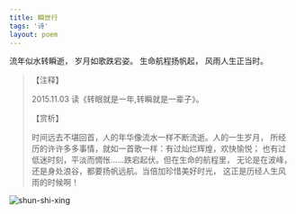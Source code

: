 ```yaml
---
title: 瞬世行
tags: '诗'
layout: poem
---
```


流年似水转瞬逝，
岁月如歌跌宕姿。
生命航程扬帆起，
风雨人生正当时。


<blockquote class="text-left inline-block">
【注释】
<p>
2015.11.03 读《转眼就是一年,转瞬就是一辈子》。
</p>

【赏析】
<p>
时间远去不堪回首，人的年华像流水一样不断流逝。人的一生岁月，
所经历的许许多多事情，就如一首歌一样：有过灿烂辉煌，欢快愉悦；
也有过低迷时刻，平淡而惆怅......跌宕起伏。但在生命的航程里，
无论是在波峰，还是身处浪谷，都要扬帆远航。当倍加珍惜美好时光，
这正是历经人生风雨的时候啊！
</p>
</blockquote>

![shun-shi-xing](poems/shun-shi-xing.jpg)
